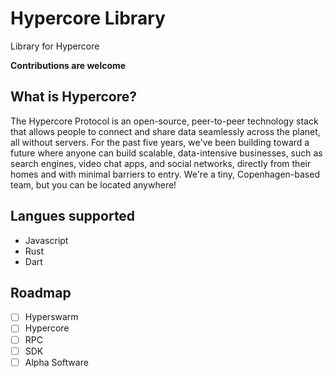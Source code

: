# Hypercore Library 

Library for Hypercore

**Contributions are welcome**


## What is Hypercore?

The Hypercore Protocol is an open-source, peer-to-peer technology stack that allows people to connect and share data seamlessly across the planet, all without servers.  For the past five years, we've been building toward a future where anyone can build scalable, data-intensive businesses, such as search engines, video chat apps, and social networks, directly from their homes and with minimal barriers to entry. We're a tiny, Copenhagen-based team, but you can be located anywhere!  

## Langues supported

- Javascript
- Rust
- Dart


## Roadmap

- [ ] Hyperswarm
- [ ] Hypercore
- [ ] RPC
- [ ] SDK
- [ ] Alpha Software
